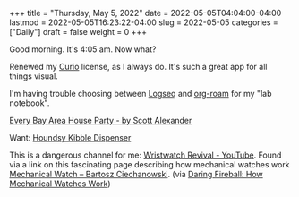 +++
title = "Thursday, May  5, 2022"
date = 2022-05-05T04:04:00-04:00
lastmod = 2022-05-05T16:23:22-04:00
slug = 2022-05-05
categories = ["Daily"]
draft = false
weight = 0
+++

Good morning. It's 4:05 am. Now what?

Renewed my [Curio](https://www.zengobi.com/curio/) license, as I always do. It's such a great app for all things visual.

I'm having trouble choosing between [Logseq](http://logseq.com) and [org-roam](http://orgroam.com) for my "lab notebook".

[Every Bay Area House Party - by Scott Alexander](https://astralcodexten.substack.com/p/every-bay-area-house-party?s=r)

Want: [Houndsy Kibble Dispenser](https://www.houndsy.com/products/houndsy-kibble-dispenser)

This is a dangerous channel for me: [Wristwatch Revival - YouTube](https://www.youtube.com/c/WristwatchRevival/videos). Found via a link on this fascinating page describing how mechanical watches work [Mechanical Watch – Bartosz Ciechanowski](https://ciechanow.ski/mechanical-watch/). (via [Daring Fireball: How Mechanical Watches Work](https://daringfireball.net/linked/2022/05/05/how-mechanical-watches-work))

[//]: # "Exported with love from a post written in Org mode"
[//]: # "- https://github.com/kaushalmodi/ox-hugo"
